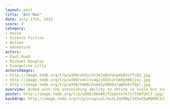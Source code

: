 ```yaml
---
layout: post
title: "Ant-Man"
date: July 17th, 2015
score: 3
category:
- movie
- Science Fiction
- Action
- Adventure
actors:
- Paul Rudd
- Michael Douglas
- Evangeline Lilly
actorsImages:
- http://image.tmdb.org/t/p/w300/oUJyLVn3kCmQuFeug4SBIo7Tc02.jpg
- http://image.tmdb.org/t/p/w300/nmlitv4g2jXO3sJrnA9g980j2uc.jpg
- http://image.tmdb.org/t/p/w300/h8GKLhndAVyVRU8xrgWXnkVT0pl.jpg
overview: Armed with the astonishing ability to shrink in scale but increase in strength, con-man Scott Lang must embrace his inner-hero and help his mentor, Dr. Hank Pym, protect the secret behind his spectacular Ant-Man suit from a new generation of towering threats. Against seemingly insurmountable obstacles, Pym and Lang must plan and pull off a heist that will save the world.
poster: http://image.tmdb.org/t/p/w500/D6e8RJf2qUstnfkTslTXNTUAlT.jpg/
backdrop: http://image.tmdb.org/t/p/original/kvXLZqY0Ngl1XSw7EaMQO0C1CCj.jpg
---
```

